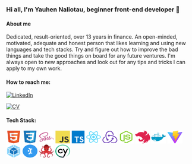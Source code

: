 ### Hi all, I'm Yauhen Naliotau, beginner front-end developer 👋

#### About me
Dedicated, result-oriented, over 13 years in finance. An open-minded, motivated, adequate and honest person that likes learning and using new languages and tech stacks. Try and figure out how to improve the bad things and take the good things on board for any future ventures. I'm always open to new approaches and look out for any tips and tricks I can apply to my own work.

#### How to reach me:

[![LinkedIn](https://img.shields.io/badge/linkedin-%230077B5.svg?style=for-the-badge&logo=linkedin&logoColor=white)]([https://yauhen-naliotau-cv.netlify.app/](https://www.linkedin.com/in/yauhen-naliotau-435238240/))

[![CV](https://img.shields.io/badge/__CV__-red)](https://yauhen-naliotau-cv.netlify.app/)

#### Tech Stack:
<div>
  <img
    src="./assets/stack/html5-original.svg"
    title="HTML5"
    alt="HTML5 logo"
    height=35
    width=40
  />
  <img
    src="./assets/stack/css3-original.svg"
    title="CSS3"
    alt="CSS3 logo"
    height=35
    width=40
  />
  <img
    src="./assets/stack/sass-original.svg"
    title="SASS"
    alt="SASS logo"
    height=35
    width=40
  />
  <img
    src="./assets/stack/javascript-original.svg"
    title="JavaScript"
    alt="JavaScript logo"
    height=35
    width=40
  />
  <img
    src="./assets/stack/typescript-original.svg"
    title="TypeScript" alt="TypeScript logo"
    height=35
  />
  <img
    src="./assets/stack/react-original.svg"
    title="React"
    alt="React logo"
    height=35
    width=40
  />
  <img
    src="./assets/stack/redux-original.svg"
    title="Redux"
    alt="Redux logo"
    height=35
    width=40
  />
  <img
    src="./assets/stack/nodejs-original.svg"
    title="NodeJS"
    alt="NodeJS logo"
    height=35
    width=40
  />
  <img
    src="./assets/stack/nestjs-plain.svg"
    title="NestJS"
    alt="NestJS logo"
    height=35
    width=40
  />
  <img
    src="./assets/stack/docker-plain.svg"
    title="Docker"
    alt="Docker logo"
    height=35
    width=40
  />
  <img
    src="./assets/stack/vite.svg"
    title="Vite"
    alt="Vite logo"
    height=35
    width=40
  />
  <img
    src="./assets/stack/webpack-original.svg"
    title="Webpack"
    alt="Webpack logo"
    height=35
    width=40
  />
  <img
    src="./assets/stack/mantine.svg"
    title="Mantine"
    alt="Mantine logo"
    height=35
    width=40
  />
  <img
    src="./assets/stack/testing-library.svg"
    title="Testing library"
    alt="Testing library logo"
    height=35
    width=40
  />
  <img
    src="./assets/stack/cypress.svg"
    title="Cypress"
    alt="Cypress logo"
    height=35
    width=40
  />
</div>

<!--
**Disembow/Disembow** is a ✨ _special_ ✨ repository because its `README.md` (this file) appears on your GitHub profile.

Here are some ideas to get you started:

- 🔭 I’m currently working on ...
- 🌱 I’m currently learning ...
- 👯 I’m looking to collaborate on ...
- 🤔 I’m looking for help with ...
- 💬 Ask me about ...
- 📫 How to reach me: ...
- 😄 Pronouns: ...
- ⚡ Fun fact: ...
-->
